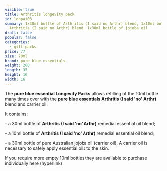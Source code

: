 ```yaml
---
visible: true
title: Arthritis longevity pack
id: lonpai03
summary: 1x30ml bottle of Arthritis (I said no Arthr) blend, 1x10ml bottle of
  Arthritis (I said no Arthr) blend, 1x30ml bottle of jojoba oil
draft: false
popular: false
categories:
  - gift-packs
price: 77
size: 70ml
brand: pure blue essentials
weight: 280
length: 35
height: 16
width: 16
---
```

The **pure blue essential Longevity Packs** allows refilling of the 10ml bottle many times over with the **pure blue essentials Arthritis (I said 'no' Arthr)** blend and carrier oil. 

It contains:

\- a 30ml bottle of **Arthritis** **(I said 'no' Arthr)** remedial essential oil blend;

\- a 10ml bottle of **Arthritis (I said 'no' Arthr)** remedial essential oil blend;

\- a 30ml bottle of pure Australian jojoba oil (carrier oil). A carrier oil is necessary to safely apply essential oils to the skin.

If you require more empty 10ml bottles they are available to purchase individually here (hyperlink)